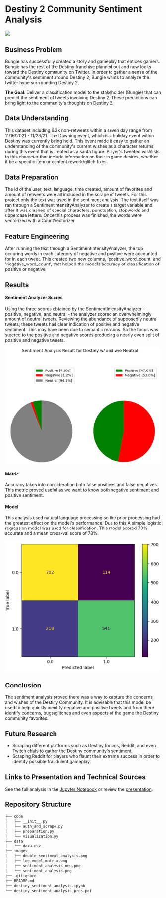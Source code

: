 # Destiny 2 Community Sentiment Analysis

<img src="https://external-content.duckduckgo.com/iu/?u=https%3A%2F%2Fimages7.alphacoders.com%2F112%2Fthumb-1920-1126860.jpg&f=1&nofb=1" width="500">

## Business Problem

Bungie has successfully created a story and gameplay that entices gamers. Bungie has the rest of the Destiny franchise planned out and now looks toward the Destiny community on Twitter. In order to gather a sense of the community's sentiment around Destiny 2, Bungie wants to analyze the twitter hype surrrounding Destiny 2. 

**The Goal**: Deliver a classification model to the stakeholder (Bungie) that can predict the sentiment of tweets involving Destiny 2. These predictions can bring light to the community's thoughts on Destiny 2. 

## Data Understanding

This dataset including 6.3k non-retweets within a seven day range from 11/16/2021 - 11/23/21. The Dawning event, which is a holiday event within Destiny was currently being held. 
This event made it easy to gather an understanding of the community's current wishes as a character returns during this event that is treated as a santa figure. Player's tweeted wishlists to this character that include information on their in game desires, whether it be a specific item or content rework/glitch fixes. 

## Data Preparation

The id of the user, text, language, time created, amount of favorites and amount of retweets were all included in the scrape of tweets. For this project only the text was used in the sentiment analysis. The text itself was ran through a SentimentIntensityAnalyzer to create a target variable and after it was cleaned of special characters, punctuation, stopwords and uppercase letters. Once this process was finished, the words were vectorized with a CountVectorizer.

## Feature Engineering

After running the text through a SentimentIntensityAnalyzer, the top occuring words in each category of negative and positive were accounted for in each tweet. This created two new columns, 'positive_word_count' and 'negative_word_count', that helped the models accuracy of classification of positive or negative

## Results

#### Sentiment Analyzer Scores
Using the three scores obtained by the SentimentIntensityAnalyzer - positive, negative, and neutral - the analyzer scored an overwhelmingly amount of neutral tweets. Reviewing the abundance of supposedly neutral tweets, these tweets had clear indication of positive and negative sentiment. This may have been due to semantic reasons. So the focus was steered to the positive and negative scores producing a nearly even split of positive and negative tweets.

<img src="images/double_sentiment_analysis.png" width="500">

#### Metric
Accuracy takes into consideration both false positives and false negatives. This metric proved useful as we want to know both negative sentiment and positive sentiment.

#### Model
This analysis used natural language processing so the prior processing had the greatest effect on the model's performance. Due to this A simple logistic regression model was used for classification. This model scored 79% accurate and a mean cross-val score of 78%. 

<img src="images/log_model_matrix.png" width="500">

## Conclusion

The sentiment analysis proved there was a way to capture the concerns and wishes of the Destiny Community. It is advisable that this model be used to help quickly identify negative and positive tweets and from there identify concerns, bugs/glitches and even aspects of the game the Destiny community favorites.

## Future Research

* Scraping different platforms such as Destiny forums, Reddit, and even Twitch chats to gather the Destiny community's sentiment.
* Scraping Reddit for players who flaunt their extreme success in order to identify possible fraudulent gameplay.

## Links to Presentation and Technical Sources
See the full analysis in the [Jupyter Notebook](./destiny_sentiment_analysis.ipynb) or review the [presentation](./destiny_sentiment_analysis_pres.pdf).

## Repository Structure

```
├── code
│   ├── __init__.py
│   ├── auth_and_scrape.py
│   ├── preparation.py
│   └── visualization.py
├── data
│   └── data.csv
├── images
│   ├── double_sentiment_analysis.png
│   ├── log_model_matrix.png
│   ├── sentiment_analysis_neu.png
│   └── sentiment_analysis.png
├── .gitignore
├── README.md
├── destiny_sentiment_analysis.ipynb
└── destiny_sentiment_analysis_pres.pdf
```
